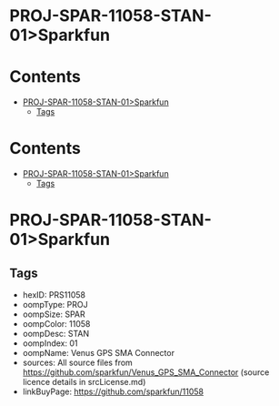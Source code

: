 
PROJ-SPAR-11058-STAN-01>Sparkfun
================================

Contents
========

* [PROJ-SPAR-11058-STAN-01>Sparkfun](#proj-spar-11058-stan-01sparkfun)
	* [Tags](#tags)

Contents
========

* [PROJ-SPAR-11058-STAN-01>Sparkfun](#proj-spar-11058-stan-01sparkfun)
	* [Tags](#tags)

# PROJ-SPAR-11058-STAN-01>Sparkfun

## Tags

- hexID: PRS11058
- oompType: PROJ
- oompSize: SPAR
- oompColor: 11058
- oompDesc: STAN
- oompIndex: 01
- oompName: Venus GPS SMA Connector
- sources: All source files from https://github.com/sparkfun/Venus_GPS_SMA_Connector (source licence details in srcLicense.md)
- linkBuyPage: https://github.com/sparkfun/11058
